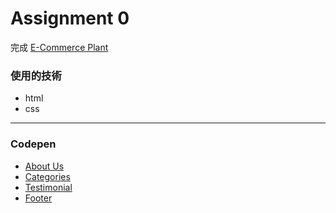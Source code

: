 # Assignment 0
完成 [E-Commerce Plant](https://www.figma.com/file/aJNi5JRmrKHsUNPhBq78j1/E-Commerce-Plant-Shop-Website-(Community)?node-id=0%3A1&t=z5c2UiMXPkJ0AYW3-1)

### 使用的技術
* html
* css

---
### Codepen
* [About Us](https://codepen.io/Pei-Chen-Chiu/pen/XWxezrG)
* [Categories](https://codepen.io/Pei-Chen-Chiu/pen/gOBGXQe)
* [Testimonial](https://codepen.io/Pei-Chen-Chiu/pen/XWxeVQe)
* [Footer](https://codepen.io/Pei-Chen-Chiu/pen/LYgzQNX?editors=1100)
